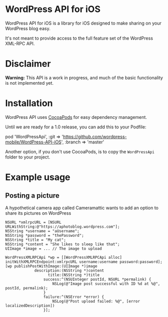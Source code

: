 # WordPress API for iOS

WordPress API for iOS is a library for iOS designed to make sharing on your WordPress blog easy.

It's not meant to provide access to the full feature set of the WordPress XML-RPC API.

# Disclaimer

**Warning:** This API is a work in progress, and much of the basic functionality is not implemented yet.

# Installation

WordPress API uses [CocoaPods](http://cocoapods.org/) for easy
dependency management.

Until we are ready for a 1.0 release, you can add this to your Podfile:

 pod 'WordPressApi', :git => 'https://github.com/wordpress-mobile/WordPress-API-iOS', :branch => 'master'

Another option, if you don't use CocoaPods, is to copy the `WordPressApi`
folder to your project.

# Example usage

## Posting a picture

A hypothetical camera app called Cameramattic wants to add an option to share its pictures on WordPress

    NSURL *xmlrpcURL = [NSURL URLWithString:@"https://aphotoblog.wordpress.com"];
    NSString *username = "aUsername";
    NSString *password = "thePassword";
    NSString *title = "My cat";
    NSString *content = "She likes to sleep like that";
    UIImage *image = ... // The image to upload

    WordPressXMLRPCApi *wp = [[WordPressXMLRPCApi alloc] initWithXMLRPCEndpoint:xmlrpcURL username:username password:password];
    [wp publishPostWithImage:(UIImage *)image
                 description:(NSString *)content
                       title:(NSString *)title
                     success:^(NSUInteger postId, NSURL *permalink) {
                         NSLog(@"Image post successful with ID %d at %@", postId, permalink);
                     }
                     failure:^(NSError *error) {
                         NSLog(@"Post upload failed: %@", [error localizedDescription])
                     }];
